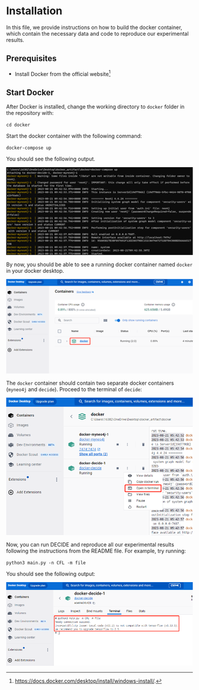 # Installation
In this file, we provide instructions on how to build the docker container, which contain the necessary data and code to reproduce our experimental results.

## Prerequisites

 - Install Docker from the official website[^fn1]
 
 [^fn1]: https://docs.docker.com/desktop/install/windows-install/.

## Start Docker 
After Docker is installed,  change the working directory to `docker` folder in the repository with:

`cd docker`

Start the docker container with the following command:

`docker-compose up`

You should see the following output.

[![Supervised](https://github.com/BonanKou/decide/blob/main/image/docker_up.png "Supervised")](https://github.com/BonanKou/ASSORT-Automatic-Summarization-of-Stack-Overflow-Posts/blob/main/screenshots/supervised.png "Supervised")

By now, you should be able to see a running docker container named `docker` in your docker desktop. 

[![Supervised](https://github.com/BonanKou/decide/blob/main/image/docker_one.png "Supervised")](https://github.com/BonanKou/decide/blob/main/image/docker_one.png "Supervised")

The `docker` container should contain two separate docker containers (`myneo4j` and `decide`). Proceed to the terminal of `decide`:

[![Supervised](https://github.com/BonanKou/decide/blob/main/image/two_container.png "Supervised")](https://github.com/BonanKou/ASSORT-Automatic-Summarization-of-Stack-Overflow-Posts/blob/main/screenshots/supervised.png "Supervised")

Now, you can run DECIDE and reproduce all our experimental results following the instructions from the README file. For example, try running:

`python3 main.py -n CFL -m file`

You should see the following output:

[![Supervised](https://github.com/BonanKou/decide/blob/main/image/test_script.png "Supervised")](https://github.com/BonanKou/ASSORT-Automatic-Summarization-of-Stack-Overflow-Posts/blob/main/screenshots/supervised.png "Supervised")
